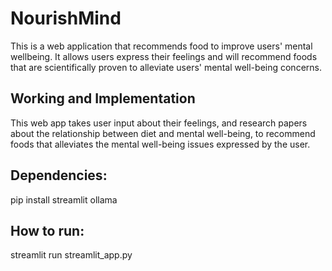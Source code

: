 # NourishMind
This is a web application that recommends food to improve users' mental wellbeing. It allows users express their feelings and will recommend foods that are scientifically proven to alleviate users' mental well-being concerns.

## Working and Implementation
This web app takes user input about their feelings, and research papers about the relationship between diet and mental well-being, to recommend foods that alleviates the mental well-being issues expressed by the user. 

## Dependencies:
pip install streamlit ollama

## How to run:
streamlit run streamlit_app.py
